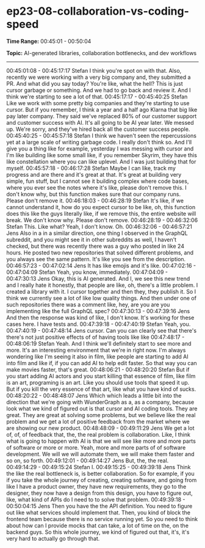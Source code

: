 # ep23-08-collaboration-vs-coding-speed

**Time Range:** 00:45:01 - 00:50:04

**Topic:** AI-generated libraries, collaboration bottlenecks, and dev workflows

---

00:45:01:08 - 00:45:17:17
Stefan
I think you're spot on with that. Also, recently we were working with a very big company and,
they submitted a PR. And what did you say today? You're like, what the hell? This is just cursor
garbage or something. And we had to go back and review it. And I think we're starting to see a
lot of that.
00:45:17:17 - 00:45:40:25
Stefan
Like we work with some pretty big companies and they're starting to use cursor. But if you
remember, I think a year and a half ago Klarna that big like pay later company. They said we've
replaced 80% of our customer support and customer success with AI. It's all going to be AI year
later. We messed up. We're sorry, and they've hired back all the customer success people.
00:45:40:25 - 00:45:57:18
Stefan
I think we haven't seen the repercussions yet at a large scale of writing garbage code. I really
don't think so. And I'll give you a thing like for example, yesterday I was messing with cursor and
I'm like building like some small like, if you remember Skyrim, they have this like constellation
where you can like uplevel. And I was just building that for myself.
00:45:57:18 - 00:46:17:28
Stefan
Maybe I can like, track my progress and are there and it's great at that. It's great at building very
simple, fun stuff, but I cannot see it building complex where code bases, where you ever see the
notes where it's like, please don't remove this. I don't know why, but this function makes sure
that our company runs. Please don't remove it.
00:46:18:03 - 00:46:28:19
Stefan
It's like, if we cannot understand it, how do you expect cursor to be like, oh, this function does
this like the guys literally like, if we remove this, the entire website will break. We don't know
why. Please don't remove.
00:46:28:19 - 00:46:32:06
Stefan
This. Like what? Yeah, I don't know. Oh.
00:46:32:06 - 00:46:57:21
Jens
Also in a in a similar direction, one thing I observed in the GraphQL subreddit, and you might
see it in other subreddits as well, I haven't checked, but there was recently there was a guy who
posted in like 24 hours. He posted two new repositories that solved different problems, and you
always see the same pattern. It's like you see from the description.
00:46:57:23 - 00:47:02:14
Jens
It has like emojis and it's like.
00:47:02:16 - 00:47:04:09
Stefan
Yeah, you know, immediately.
00:47:04:09 - 00:47:30:13
Jens
Okay, this is AI generated. And I, we see this new trend and I really hate it honestly, that people
are like, oh, there's a little problem. I created a library with it. I cursor together and then they,
they publish it. So I think we currently see a lot of like low quality things. And then under one of
such repositories there was a comment like, hey, are you are you implementing like the full
GraphQL spec?
00:47:30:13 - 00:47:39:16
Jens
And then the response was kind of like, I don't know. It's working for these cases here. I have
tests and.
00:47:39:18 - 00:47:40:19
Stefan
Yeah, you.
00:47:40:19 - 00:47:48:14
Jens
cursor.
Can you can clearly see that there's there's not just positive effects of of having tools like like
00:47:48:17 - 00:48:06:19
Stefan
Yeah. And I think we'll definitely start to see more and more. It's an interesting environment that
we're in right now. I'm always wondering like I'm seeing it also in film, like people are starting to
add AI into film and like if, if you can add AI to help edit faster. So that way you can make
movies faster, that's great.
00:48:06:21 - 00:48:20:20
Stefan
But if you start adding AI actors and you start killing that essence of film, like film is an art,
programing is an art. Like you should use tools that speed it up. But if you kill the very essence
of that art, like what you have kind of sucks.
00:48:20:22 - 00:48:48:07
Jens
Which which leads a little bit into the direction that we're going with WunderGraph as a, as a
company, because look what we kind of figured out is that cursor and AI coding tools. They are
great. They are great at solving some problems, but we believe like the real problem and we get
a lot of positive feedback from the market where we are showing our new product.
00:48:48:09 - 00:49:11:29
Jens
We get a lot of, of, of feedback that, the, the real problem is collaboration. Like, I think what is
going to happen with AI is that we will see like more and more parts of software or more or
more. Yeah, more and more parts of of software development. We will we will automate them,
we will make them faster and so on, so forth.
00:49:12:01 - 00:49:14:27
Jens
But, the, the real.
00:49:14:29 - 00:49:15:24
Stefan
I.
00:49:15:25 - 00:49:39:18
Jens
Think the like the real bottleneck is, is better collaboration. So for example, if you if you take the
whole journey of creating, creating software, and going from like I have a product owner, they
have new requirements, they go to the designer, they now have a design from this design, you
have to figure out, like, what kind of APIs do I need to to solve that problem.
00:49:39:18 - 00:50:04:15
Jens
Then you have the the API definition. You need to figure out like what services should
implement that. Then, you kind of block the frontend team because there is no service running
yet. So you need to think about how can I provide mocks that can take, a lot of time on the, on
the backend guys. So this whole journey, we kind of figured out that, it's, it's very hard to
actually go through that.